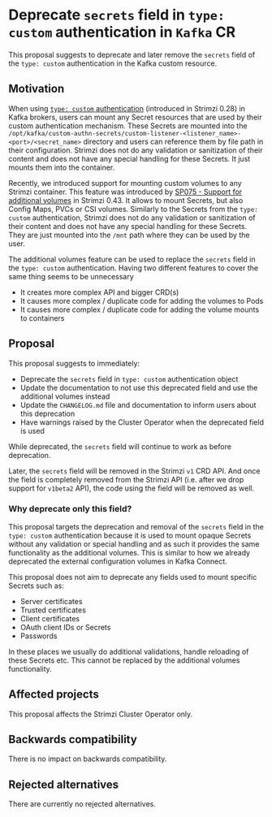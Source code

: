 # Deprecate `secrets` field in `type: custom` authentication in `Kafka` CR

This proposal suggests to deprecate and later remove the `secrets` field of the `type: custom` authentication in the Kafka custom resource.

## Motivation

When using [`type: custom` authentication](https://strimzi.io/docs/operators/latest/full/configuring.html#type-KafkaListenerAuthenticationCustom-reference) (introduced in Strimzi 0.28) in Kafka brokers, users can mount any Secret resources that are used by their custom authentication mechanism.
These Secrets are mounted into the `/opt/kafka/custom-authn-secrets/custom-listener-<listener_name>-<port>/<secret_name>` directory and users can reference them by file path in their configuration.
Strimzi does not do any validation or sanitization of their content and does not have any special handling for these Secrets.
It just mounts them into the container.

Recently, we introduced support for mounting custom volumes to any Strimzi container.
This feature was introduced by [SP075 - Support for additional volumes](https://github.com/strimzi/proposals/blob/main/075-additional-volumes-support.md) in Strimzi 0.43.
It allows to mount Secrets, but also Config Maps, PVCs or CSI volumes.
Similarly to the Secrets from the `type: custom` authentication, Strimzi does not do any validation or sanitization of their content and does not have any special handling for these Secrets.
They are just mounted into the `/mnt` path where they can be used by the user.

The additional volumes feature can be used to replace the `secrets` field in the `type: custom` authentication.
Having two different features to cover the same thing seems to be unnecessary
* It creates more complex API and bigger CRD(s)
* It causes more complex / duplicate code for adding the volumes to Pods
* It causes more complex / duplicate code for adding the volume mounts to containers

## Proposal

This proposal suggests to immediately:
* Deprecate the `secrets` field in `type: custom` authentication object
* Update the documentation to not use this deprecated field and use the additional volumes instead
* Update the `CHANGELOG.md` file and documentation to inform users about this deprecation
* Have warnings raised by the Cluster Operator when the deprecated field is used

While deprecated, the `secrets` field will continue to work as before deprecation.

Later, the `secrets` field will be removed in the Strimzi `v1` CRD API.
And once the field is completely removed from the Strimzi API (i.e. after we drop support for `v1beta2` API), the code using the field will be removed as well.

### Why deprecate only this field?

This proposal targets the deprecation and removal of the `secrets` field in the `type: custom` authentication because it is used to mount opaque Secrets without any validation or special handling and as such it provides the same functionality as the additional volumes.
This is similar to how we already deprecated the external configuration volumes in Kafka Connect.

This proposal does not aim to deprecate any fields used to mount specific Secrets such as:
* Server certificates
* Trusted certificates
* Client certificates
* OAuth client IDs or Secrets
* Passwords

In these places we usually do additional validations, handle reloading of these Secrets etc.
This cannot be replaced by the additional volumes functionality.

## Affected projects

This proposal affects the Strimzi Cluster Operator only.

## Backwards compatibility

There is no impact on backwards compatibility.

## Rejected alternatives

There are currently no rejected alternatives.
